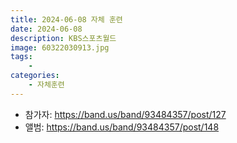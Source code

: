 ```yaml
---
title: 2024-06-08 자체 훈련
date: 2024-06-08
description: KBS스포츠월드
image: 60322030913.jpg
tags:
    - 
categories:
    - 자체훈련
---
```


- 참가자: https://band.us/band/93484357/post/127
- 앨범: https://band.us/band/93484357/post/148